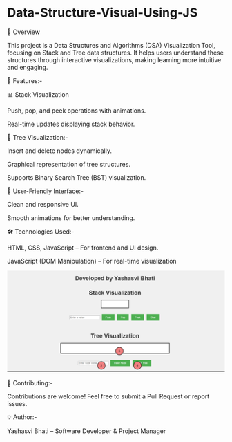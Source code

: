 # Data-Structure-Visual-Using-JS
🚀 Overview

This project is a Data Structures and Algorithms (DSA) Visualization Tool, focusing on Stack and Tree data structures. It helps users understand these structures through interactive visualizations, making learning more intuitive and engaging.


📌 Features:-

📊 Stack Visualization

Push, pop, and peek operations with animations.

Real-time updates displaying stack behavior.


🌳 Tree Visualization:-

Insert and delete nodes dynamically.

Graphical representation of tree structures.

Supports Binary Search Tree (BST) visualization.


🎨 User-Friendly Interface:-

Clean and responsive UI.

Smooth animations for better understanding.


🛠️ Technologies Used:-

HTML, CSS, JavaScript – For frontend and UI design.

JavaScript (DOM Manipulation) – For real-time visualization


![image alt](https://github.com/Itsyashasvibhati/Data-Structure-Visual-Using-JS/blob/7e184997ea7c1873c547cc060203158298e01c32/Screenshotdsa.png)



🤝 Contributing:-

Contributions are welcome! Feel free to submit a Pull Request or report issues.

💡 Author:-

Yashasvi Bhati – Software Developer & Project Manager

